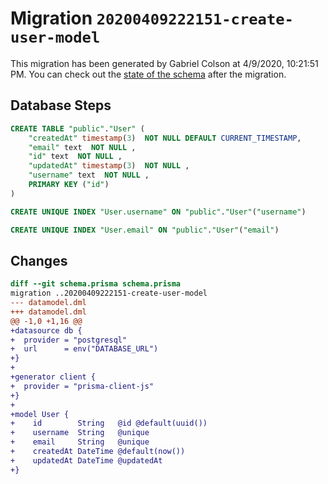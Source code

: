 # Migration `20200409222151-create-user-model`

This migration has been generated by Gabriel Colson at 4/9/2020, 10:21:51 PM.
You can check out the [state of the schema](./schema.prisma) after the migration.

## Database Steps

```sql
CREATE TABLE "public"."User" (
    "createdAt" timestamp(3)  NOT NULL DEFAULT CURRENT_TIMESTAMP,
    "email" text  NOT NULL ,
    "id" text  NOT NULL ,
    "updatedAt" timestamp(3)  NOT NULL ,
    "username" text  NOT NULL ,
    PRIMARY KEY ("id")
) 

CREATE UNIQUE INDEX "User.username" ON "public"."User"("username")

CREATE UNIQUE INDEX "User.email" ON "public"."User"("email")
```

## Changes

```diff
diff --git schema.prisma schema.prisma
migration ..20200409222151-create-user-model
--- datamodel.dml
+++ datamodel.dml
@@ -1,0 +1,16 @@
+datasource db {
+  provider = "postgresql"
+  url      = env("DATABASE_URL")
+}
+
+generator client {
+  provider = "prisma-client-js"
+}
+
+model User {
+    id        String   @id @default(uuid())
+    username  String   @unique
+    email     String   @unique
+    createdAt DateTime @default(now())
+    updatedAt DateTime @updatedAt
+}
```


